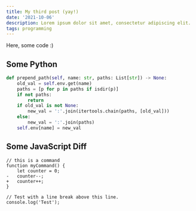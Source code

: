 ```yaml
---
title: My third post (yay!)
date: '2021-10-06'
description: Lorem ipsum dolor sit amet, consectetur adipiscing elit.
tags: programming
---
```


Here, some code :)

## Some Python

```python
def prepend_path(self, name: str, paths: List[str]) -> None:
	old_val = self.env.get(name)
	paths = [p for p in paths if isdir(p)]
	if not paths:
		return
	if old_val is not None:
		new_val = ':'.join(itertools.chain(paths, [old_val]))
	else:
		new_val = ':'.join(paths)
	self.env[name] = new_val
```

## Some JavaScript Diff

```diff-js
// this is a command
function myCommand() {
    let counter = 0;
-	counter--;
+	counter++;
}

// Test with a line break above this line.
console.log('Test');
```
